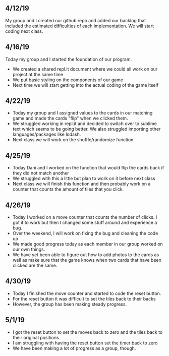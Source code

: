 ## 4/12/19
My group and I created our github repo and added our backlog that included the estimated difficulties of each implementation. We will start coding next class.

## 4/16/19
Today my group and I started the foundation of our program. 
  - We created a shared repl.it document where we could all work on our project at the same time
  - We put basic styling on the components of our game
  - Next time we will start getting into the actual coding of the game itself
  
## 4/22/19
- Today my group and I assigned values to the cards in our matching game and made the cards "flip" when we clicked them.
- We struggled working in repl.it and decided to switch over to sublime text which seems to be going better. We also struggled importing other languages/packages like lodash.
- Next class we will work on the shuffle/randomize function 

## 4/25/19
- Today Dani and I worked on the function that would flip the cards back if they did not match another
- We struggled with this a little but plan to work on it before next class
- Next class we will finish this function and then probably work on a counter that counts the amount of tiles that you click.

## 4/26/19
- Today I worked on a move counter that counts the number of clicks. I got it to work but then I changed some stuff around and experience a bug. 
- Over the weekend, I will work on fixing the bug and cleaning the code up
- We made good progress today as each member in our group worked on our own things. 
- We have yet been able to figure out how to add photos to the cards as well as make sure that the game knows when two cards that have been clicked are the same.

## 4/30/19
- Today I finished the move counter and started to code the reset button.
- For the reset button it was difficult to set the tiles back to their backs
- However, the group has been making steady progress.

## 5/1/19
- I got the reset button to set the moves back to zero and the tiles back to their original positions
- I am struggling with having the reset button set the timer back to zero
- We have been making a lot of progress as a group, though.
